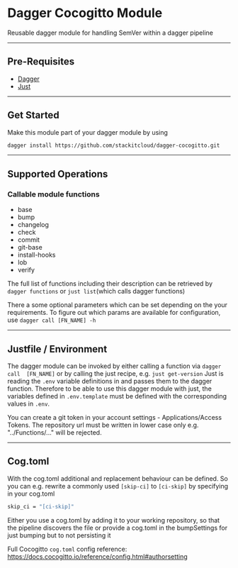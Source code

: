 # Dagger Cocogitto Module

Reusable dagger module for handling SemVer within a dagger pipeline



---

## Pre-Requisites

- [Dagger](https://dagger.io)
- [Just](https://github.com/casey/just)



---

## Get Started

Make this module part of your dagger module by using

````bash
dagger install https://github.com/stackitcloud/dagger-cocogitto.git
````



---

## Supported Operations

### Callable module functions

- base
- bump
- changelog
- check
- commit
- git-base
- install-hooks
- lob
- verify

The full list of functions including their description can be retrieved by ``dagger functions`` or ``just list``(which calls dagger functions)

There a some optional parameters which can be set depending on the your requirements.
To figure out which params are available for configuration, use ``dagger call [FN_NAME] -h``



---

## Justfile / Environment

The dagger module can be invoked by either calling a function via ``dagger call  [FN_NAME]`` or by calling the just recipe, e.g. ``just get-version``
Just is reading the ``.env`` variable definitions in and passes them to the dagger function. Therefore to be able to use this dagger module with just, the variables defined in ``.env.template`` must be defined with the corresponding values in ``.env``.

You can create a git token in your account settings - Applications/Access Tokens.
The repository url must be written in lower case only e.g. "../Functions/..." will be rejected.



---

## Cog.toml

With the cog.toml additional and replacement behaviour can be defined. 
So you can e.g. rewrite a commonly used ``[skip-ci]`` to ``[ci-skip]`` by specifying in your cog.toml

````bash
skip_ci = "[ci-skip]"
````

Either you use a cog.toml by adding it to your working repository, so that the pipeline discovers the file or 
provide a cog.toml in the bumpSettings for just bumping but to not persisting it

Full Cocogitto ``cog.toml`` config reference:
https://docs.cocogitto.io/reference/config.html#authorsetting
